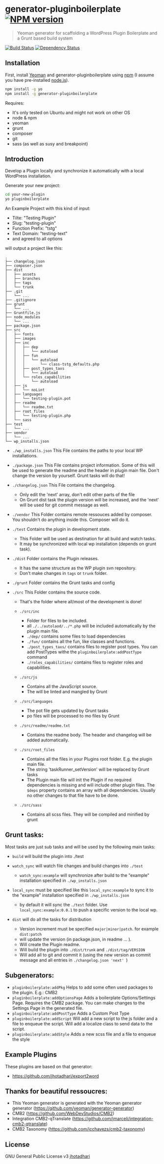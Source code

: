# generator-pluginboilerplate [![NPM version][npm-image]][npm-url]
> Yeoman generator for scaffolding a WordPress Plugin Boilerplate and a Grunt based build system

[![Build Status][travis-image]][travis-url] [![Dependency Status][daviddm-image]][daviddm-url]


## Installation

First, install [Yeoman](http://yeoman.io) and generator-pluginboilerplate using [npm](https://www.npmjs.com/) (I assume you have pre-installed [node.js](https://nodejs.org/)).

```bash
npm install -g yo
npm install -g generator-pluginboilerplate
```

Requires:
* It's only tested on Ubuntu and might not work on other OS
* node & npm
* yeoman
* grunt
* composer
* git
* sass (as well as susy and breakpoint)

## Introduction

Develop a Plugin locally and synchronize it automatically with a local WordPress installation.

Generate your new project:

```bash
cd your-new-plugin
yo pluginboilerplate
```

An Example Project with this kind of input:
* Tilte: "Testing Plugin"
* Slug: "testing-plugin"
* Function Prefix: "tstg"
* Text Domain: "testing-text"
* and agreed to all options

will output a project like this:

```
.
├── changelog.json
├── composer.json
├── dist
│   ├── assets
│   ├── branches
│   ├── tags
│   └── trunk
├── .git
│   └── ...
├── .gitignore
├── grunt
│   └── ...
├── Gruntfile.js
├── node_modules
│   └── ...
├── package.json
├── src
│   ├── fonts
│   ├── images
│   ├── inc
│   │   ├── dep
│   │   │   └── autoload
│   │   ├── fun
│   │   │   └── autoload
│   │   │       └── class-tstg_defaults.php
│   │   ├── post_types_taxs
│   │   │   └── autoload
│   │   └── roles_capabilities
│   │       └── autoload
│   ├── js
│   │   └── noLint
│   ├── languages
│   │   └── testing-plugin.pot
│   ├── readme
│   │   └── readme.txt
│   ├── root_files
│   │   └── testing-plugin.php
│   └── sass
├── test
│   └── ...
├── vendor
│   └── ...
└── wp_installs.json
```


* ```./wp_installs.json``` This File contains the paths to your local WP installations.

* ```./package.json``` This File contains project information. Some of this will be used to generate the readme and the header in plugin main file. Don't change the version by yourself. Grunt tasks will do that!

* ```./changelog.json``` This File contains the changelog.
  * Only edit the 'next' array, don't edit other parts of the file 
  * On Grunt dist task the plugin version will be increased, and the 'next' will be used for git commit message as well.
  
* ```./vendor``` This Folder contains remote ressouces added by composer. You shouldn't do anything inside this. Composer will do it.

* ```./test``` Contains the plugin in development state.
  * This Folder will be used as destination for all build and watch tasks.
  * It may be synchronized with local wp installation (depends on grunt task).

* ```./dist``` Folder contains the Plugin releases.
  * It has the same structure as the WP plugin svn repository.
  * Don't make changes in ```tags``` or ```trunk``` folder.
  
* ```./grunt``` Folder contains the Grunt tasks and config

* ```./src``` This Folder contains the source code.
  * That's the folder where all/most of the development is done!
  
  * ```./src/inc```
  	* Folder for files to be included.
  	* all ```./../autolaod/../*.php``` will be included automatically by the plugin main file.
  	* ```./dep/``` contains some files to load dependencies
  	* ```./fun/``` contains all the fun, like classes and functions.
  	* ```./post_types_taxs/``` contains files to register post types. You can add PostTypes withe the ```pluginboilerplate:addPostType``` command
  	* ```./roles_capabilities/``` contains files to register roles and capabilities.
  	
  * ```./src/js```
  	* Contains all the JavaScript source.
  	* The will be linted and mangled by Grunt
  	
  * ```./src/languages```
  	* The pot file gets updated by Grunt tasks
  	* po files will be processed to mo files by Grunt
  	
  * ```./src/readme/readme.txt```
  	* Contains the readme body. The header and changelog will be added automatically.
  	
  * ```./src/root_files```
  	* Contains all the files in your Plugins root folder. E.g. the plugin main file.
  	* The string 'taskRunner_setVersion' will be replaced by Grunt tasks
  	* The Plugin main file will init the Plugin if no required dependencies is missing and will include other plugin files. The ```$deps``` property contains an array with all dependencies. Usually no other changes to that file have to be done.
  	
  * ```./src/sass```
  	* Contains all scss files. They will be compiled and minified by grunt
  

## Grunt tasks:
Most tasks are just sub tasks and will be used by the following main tasks:

* ```build``` will build the plugin into ./test

* ```watch_sync``` will watch file changes and build changes into ```./test```
  * ```watch_sync:example``` will synchronize after build to the "example" installation specified in ```./wp_installs.json```

* ```local_sync``` must be specified like this ```local_sync:example``` to sync it to the "example" installation specified in ```./wp_installs.json```
  * by default it will sync the ```./test``` folder. Use ```local_sync:example:0.0.1``` to push a specific version to the local wp.

* ```dist``` will do all the tasks for distribution
  * Version increment must be specified ```major|minor|patch```. for example ```dist:patch```
  * will update the version (in package.json, in readme ... ).
  * Will create the Plugin readme.
  * Will build the plugin into ```./dist/trunk``` and ```./dist/tag/VERSION```
  * Will add all to git and commit it (using the new version as commit message and all entries in ```./changelog.json 'next' ```)

  
## Subgenerators:
  * ```pluginboilerplate:addPkg``` Helps to add some often used packages to the plugin. E.g.: CMB2
  * ```pluginboilerplate:addOptionsPage``` Adds a boilerplate Options/Settings Page. Requires the CMB2 package. You can make changes to the Settings Page in the generated file.
  * ```pluginboilerplate:addPostType``` Adds a Custom Post Type
  * ```pluginboilerplate:addScript``` Will add a new script to the js folder and a file to enqueue the script. Will add a localize class to send data to the script.
  * ```pluginboilerplate:addStyle``` Adds a new scss file and a file to enqueue the style

  
## Example Plugins
These plugins are based on that generator:
* https://github.com/jhotadhari/export2word


## Thanks for beautiful ressoucres:
* This Yeoman generator is generated with the Yeoman generator generator (https://github.com/yeoman/generator-generator)
* CMB2 (https://github.com/WebDevStudios/CMB2)
* Integration CMB2-qTranslate (https://github.com/jmarceli/integration-cmb2-qtranslate)
* CMB2 Taxonomy (https://github.com/jcchavezs/cmb2-taxonomy)


## License

GNU General Public License v3 [jhotadhari](http://waterproof-webdesign.info/)


[npm-image]: https://badge.fury.io/js/generator-pluginboilerplate.svg
[npm-url]: https://npmjs.org/package/generator-pluginboilerplate
[travis-image]: https://travis-ci.org//generator-pluginboilerplate.svg?branch=master
[travis-url]: https://travis-ci.org//generator-pluginboilerplate
[daviddm-image]: https://david-dm.org//generator-pluginboilerplate.svg?theme=shields.io
[daviddm-url]: https://david-dm.org//generator-pluginboilerplate
